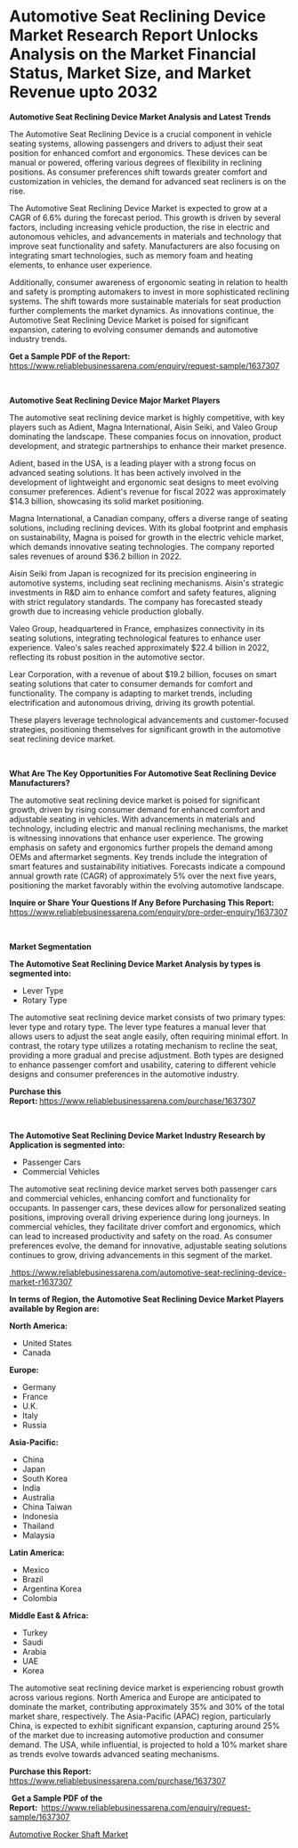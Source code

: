 <p><h1>Automotive Seat Reclining Device Market Research Report Unlocks Analysis on the Market Financial Status, Market Size, and Market Revenue upto 2032</h1></p><p><strong>Automotive Seat Reclining Device Market Analysis and Latest Trends</strong></p>
<p><p>The Automotive Seat Reclining Device is a crucial component in vehicle seating systems, allowing passengers and drivers to adjust their seat position for enhanced comfort and ergonomics. These devices can be manual or powered, offering various degrees of flexibility in reclining positions. As consumer preferences shift towards greater comfort and customization in vehicles, the demand for advanced seat recliners is on the rise.</p><p>The Automotive Seat Reclining Device Market is expected to grow at a CAGR of 6.6% during the forecast period. This growth is driven by several factors, including increasing vehicle production, the rise in electric and autonomous vehicles, and advancements in materials and technology that improve seat functionality and safety. Manufacturers are also focusing on integrating smart technologies, such as memory foam and heating elements, to enhance user experience.</p><p>Additionally, consumer awareness of ergonomic seating in relation to health and safety is prompting automakers to invest in more sophisticated reclining systems. The shift towards more sustainable materials for seat production further complements the market dynamics. As innovations continue, the Automotive Seat Reclining Device Market is poised for significant expansion, catering to evolving consumer demands and automotive industry trends.</p></p>
<p><strong>Get a Sample PDF of the Report:&nbsp;</strong> <a href="https://www.reliablebusinessarena.com/enquiry/request-sample/1637307?utm_campaign=3041&utm_medium=2&utm_source=Github&utm_content=ia&utm_term=23032025&utm_id=automotive-seat-reclining-device">https://www.reliablebusinessarena.com/enquiry/request-sample/1637307</a></p>
<p>&nbsp;</p>
<p><strong>Automotive Seat Reclining Device Major Market Players</strong></p>
<p><p>The automotive seat reclining device market is highly competitive, with key players such as Adient, Magna International, Aisin Seiki, and Valeo Group dominating the landscape. These companies focus on innovation, product development, and strategic partnerships to enhance their market presence.</p><p>Adient, based in the USA, is a leading player with a strong focus on advanced seating solutions. It has been actively involved in the development of lightweight and ergonomic seat designs to meet evolving consumer preferences. Adient's revenue for fiscal 2022 was approximately $14.3 billion, showcasing its solid market positioning.</p><p>Magna International, a Canadian company, offers a diverse range of seating solutions, including reclining devices. With its global footprint and emphasis on sustainability, Magna is poised for growth in the electric vehicle market, which demands innovative seating technologies. The company reported sales revenues of around $36.2 billion in 2022.</p><p>Aisin Seiki from Japan is recognized for its precision engineering in automotive systems, including seat reclining mechanisms. Aisin's strategic investments in R&D aim to enhance comfort and safety features, aligning with strict regulatory standards. The company has forecasted steady growth due to increasing vehicle production globally.</p><p>Valeo Group, headquartered in France, emphasizes connectivity in its seating solutions, integrating technological features to enhance user experience. Valeo's sales reached approximately $22.4 billion in 2022, reflecting its robust position in the automotive sector.</p><p>Lear Corporation, with a revenue of about $19.2 billion, focuses on smart seating solutions that cater to consumer demands for comfort and functionality. The company is adapting to market trends, including electrification and autonomous driving, driving its growth potential.</p><p>These players leverage technological advancements and customer-focused strategies, positioning themselves for significant growth in the automotive seat reclining device market.</p></p>
<p>&nbsp;</p>
<p><strong>What Are The Key Opportunities For Automotive Seat Reclining Device Manufacturers?</strong></p>
<p><p>The automotive seat reclining device market is poised for significant growth, driven by rising consumer demand for enhanced comfort and adjustable seating in vehicles. With advancements in materials and technology, including electric and manual reclining mechanisms, the market is witnessing innovations that enhance user experience. The growing emphasis on safety and ergonomics further propels the demand among OEMs and aftermarket segments. Key trends include the integration of smart features and sustainability initiatives. Forecasts indicate a compound annual growth rate (CAGR) of approximately 5% over the next five years, positioning the market favorably within the evolving automotive landscape.</p></p>
<p><strong>Inquire or Share Your Questions If Any Before Purchasing This Report:</strong> <a href="https://www.reliablebusinessarena.com/enquiry/pre-order-enquiry/1637307?utm_campaign=3041&utm_medium=2&utm_source=Github&utm_content=ia&utm_term=23032025&utm_id=automotive-seat-reclining-device">https://www.reliablebusinessarena.com/enquiry/pre-order-enquiry/1637307</a></p>
<p>&nbsp;</p>
<p><strong>Market Segmentation</strong></p>
<p><strong>The Automotive Seat Reclining Device Market Analysis by types is segmented into:</strong></p>
<p><ul><li>Lever Type</li><li>Rotary Type</li></ul></p>
<p><p>The automotive seat reclining device market consists of two primary types: lever type and rotary type. The lever type features a manual lever that allows users to adjust the seat angle easily, often requiring minimal effort. In contrast, the rotary type utilizes a rotating mechanism to recline the seat, providing a more gradual and precise adjustment. Both types are designed to enhance passenger comfort and usability, catering to different vehicle designs and consumer preferences in the automotive industry.</p></p>
<p><strong>Purchase this Report:&nbsp;</strong><a href="https://www.reliablebusinessarena.com/purchase/1637307?utm_campaign=3041&utm_medium=2&utm_source=Github&utm_content=ia&utm_term=23032025&utm_id=automotive-seat-reclining-device">https://www.reliablebusinessarena.com/purchase/1637307</a></p>
<p>&nbsp;</p>
<p><strong>The Automotive Seat Reclining Device Market Industry Research by Application is segmented into:</strong></p>
<p><ul><li>Passenger Cars</li><li>Commercial Vehicles</li></ul></p>
<p><p>The automotive seat reclining device market serves both passenger cars and commercial vehicles, enhancing comfort and functionality for occupants. In passenger cars, these devices allow for personalized seating positions, improving overall driving experience during long journeys. In commercial vehicles, they facilitate driver comfort and ergonomics, which can lead to increased productivity and safety on the road. As consumer preferences evolve, the demand for innovative, adjustable seating solutions continues to grow, driving advancements in this segment of the market.</p></p>
<p><a href="https://www.reliablebusinessarena.com/automotive-seat-reclining-device-market-r1637307?utm_campaign=3041&utm_medium=2&utm_source=Github&utm_content=ia&utm_term=23032025&utm_id=automotive-seat-reclining-device">&nbsp;https://www.reliablebusinessarena.com/automotive-seat-reclining-device-market-r1637307</a></p>
<p><strong>In terms of Region, the Automotive Seat Reclining Device Market Players available by Region are:</strong></p>
<p>
    <p> <strong> North America: </strong>
        <ul>
            <li>United States</li>
            <li>Canada</li>
        </ul>
        </p> 
    <p> <strong> Europe: </strong>
        <ul>
            <li>Germany</li>
            <li>France</li>
            <li>U.K.</li>
            <li>Italy</li>
            <li>Russia</li>
        </ul>
        </p> 
    <p> <strong> Asia-Pacific: </strong>
        <ul>
            <li>China</li>
            <li>Japan</li>
            <li>South Korea</li>
            <li>India</li>
            <li>Australia</li>
            <li>China Taiwan</li>
            <li>Indonesia</li>
            <li>Thailand</li>
            <li>Malaysia</li>
        </ul>
        </p> 
    <p> <strong> Latin America: </strong>
        <ul>
            <li>Mexico</li>
            <li>Brazil</li>
            <li>Argentina Korea</li>
            <li>Colombia</li>
        </ul>
        </p> 
    <p> <strong> Middle East & Africa: </strong>
        <ul>
            <li>Turkey</li>
            <li>Saudi</li>
            <li>Arabia</li>
            <li>UAE</li>
            <li>Korea</li>
        </ul>
    </p>
    </p>
<p><p>The automotive seat reclining device market is experiencing robust growth across various regions. North America and Europe are anticipated to dominate the market, contributing approximately 35% and 30% of the total market share, respectively. The Asia-Pacific (APAC) region, particularly China, is expected to exhibit significant expansion, capturing around 25% of the market due to increasing automotive production and consumer demand. The USA, while influential, is projected to hold a 10% market share as trends evolve towards advanced seating mechanisms.</p></p>
<p><strong>Purchase this Report: </strong><a href="https://www.reliablebusinessarena.com/purchase/1637307?utm_campaign=3041&utm_medium=2&utm_source=Github&utm_content=ia&utm_term=23032025&utm_id=automotive-seat-reclining-device">https://www.reliablebusinessarena.com/purchase/1637307</a></p>
<p>&nbsp;<strong>Get a Sample PDF of the Report:&nbsp;&nbsp;</strong><a href="https://www.reliablebusinessarena.com/enquiry/request-sample/1637307?utm_campaign=3041&utm_medium=2&utm_source=Github&utm_content=ia&utm_term=23032025&utm_id=automotive-seat-reclining-device">https://www.reliablebusinessarena.com/enquiry/request-sample/1637307</a></p>
<p><strong></strong></p>
<p><p><a href="https://github.com/rianttegang/Market-Research-Report-List-1/blob/main/automotive-rocker-shaft-market.md?utm_campaign=3041&utm_medium=2&utm_source=Github&utm_content=ia&utm_term=23032025&utm_id=automotive-seat-reclining-device">Automotive Rocker Shaft Market</a></p></p>